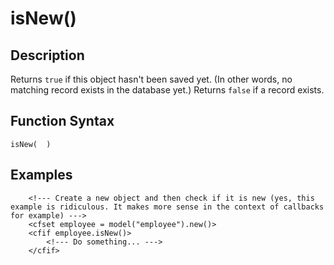 # isNew()

## Description
Returns `true` if this object hasn't been saved yet. (In other words, no matching record exists in the database yet.) Returns `false` if a record exists.

## Function Syntax
	isNew(  )



## Examples
	
		<!--- Create a new object and then check if it is new (yes, this example is ridiculous. It makes more sense in the context of callbacks for example) --->
		<cfset employee = model("employee").new()>
		<cfif employee.isNew()>
			<!--- Do something... --->
		</cfif>
